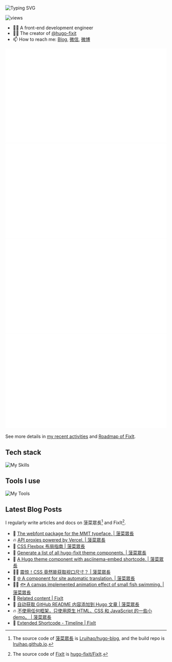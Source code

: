 <!-- # 👋 Hi there, This is Lruihao -->

![Typing SVG](https://readme-typing-svg.demolab.com?font=Fira+Code&weight=600&size=24&pause=1000&color=2C9ACA&width=435&lines=Hi%2C+I'm+Lruihao+%F0%9F%91%8B+)

![views](https://komarev.com/ghpvc/?username=Lruihao&color=ff69b4)

- 👨‍💻 A front-end development engineer
- 👨‍💼 The creator of [@hugo-fixit][hugo-fixit]
- 📫 How to reach me: [Blog][blog], [微信](https://lruihao.cn/images/qr-wx-mp_s.webp "加我微信：关注公众号回复“Cell”"), [微博](https://weibo.com/liahao)

<div>
    <a href="https://github.com/jstrieb/github-stats#gh-dark-mode-only">
        <img src="https://github.com/Lruihao/github-stats/blob/master/generated/overview.svg#gh-dark-mode-only" />
        <img src="https://github.com/Lruihao/github-stats/blob/master/generated/languages.svg#gh-dark-mode-only" />
    </a>
    <a href="https://github.com/jstrieb/github-stats#gh-light-mode-only">
        <img src="https://github.com/Lruihao/github-stats/blob/master/generated/overview.svg#gh-light-mode-only" />
        <img src="https://github.com/Lruihao/github-stats/blob/master/generated/languages.svg#gh-light-mode-only" />
    </a>
    <p>See more details in <a href="https://github.com/users/Lruihao/projects/1">my recent activities</a> and <a href="https://github.com/orgs/hugo-fixit/projects/2">Roadmap of FixIt</a>.</p>
</div>

## Tech stack

<!-- nextjs,nuxtjs,nestjs,windicss -->

![My Skills](https://skillicons.dev/icons?i=nodejs,ts,vue,react,electron,tailwind,html,css,js,jquery,sass,less,bootstrap,php,python,laravel,mysql,md,latex,&perline=10)

## Tools I use

![My Tools](https://skillicons.dev/icons?i=vscode,webpack,vite,rollup,gulp,git,githubactions,vercel,pnpm,vim)

## Latest Blog Posts

I regularly write articles and docs on 菠菜眾長[^1] and FixIt[^2].

<!-- BLOG-POST-LIST:START -->
- 📝 [The webfont package for the MMT typeface. | 菠菜眾長](https://lruihao.cn/projects/lruihao/mmt-webfont/ "Thu Apr 10 2025 8:35 AM")
- 🔥 [API proxies powered by Vercel. | 菠菜眾長](https://lruihao.cn/projects/lruihao/vercel-proxy/ "Wed Apr 09 2025 2:13 AM")
- 📝 [CSS Flexbox 布局指南 | 菠菜眾長](https://lruihao.cn/posts/flexbox/ "Mon Jan 20 2025 7:56 AM")
- 📝 [Generate a list of all hugo-fixit theme components. | 菠菜眾長](https://lruihao.cn/projects/hugo-fixit/action-component-list/ "Tue Jan 14 2025 9:10 AM")
- 📝 [A Hugo theme component with asciinema-embed shortcode. | 菠菜眾長](https://lruihao.cn/projects/hugo-fixit/shortcode-asciinema/ "Wed Jan 08 2025 9:20 AM")
- 👨‍💻 [震惊！CSS 竟然能获取视口尺寸？ | 菠菜眾長](https://lruihao.cn/posts/css-viewport/ "Fri Dec 06 2024 2:32 AM")
- 📝 [🌐 A component for site automatic translation. | 菠菜眾長](https://lruihao.cn/projects/hugo-fixit/cmpt-translate/ "Mon Dec 02 2024 7:29 AM")
- 👨‍💻 [🐟 A canvas implemented animation effect of small fish swimming. | 菠菜眾長](https://lruihao.cn/projects/hugo-fixit/cmpt-flyfish/ "Tue Nov 05 2024 8:23 AM")
- 📝 [Related content | FixIt](https://fixit.lruihao.cn/documentation/content-management/related/ "Sat Oct 26 2024 5:05 PM")
- 📝 [自动获取 GitHub README 内容添加到 Hugo 文章 | 菠菜眾長](https://lruihao.cn/posts/content-adapters/ "Sun Oct 06 2024 3:10 AM")
- 🔥 [不使用任何框架，只使用原生 HTML、CSS 和 JavaScript 的一些小 demo。 | 菠菜眾長](https://lruihao.cn/projects/lruihao/html-demo/ "Fri Sep 13 2024 2:36 AM")
- 📝 [Extended Shortcode - Timeline | FixIt](https://fixit.lruihao.cn/documentation/content-management/shortcodes/extended/timeline/ "Sun Jul 21 2024 2:44 AM")

<!-- BLOG-POST-LIST:END -->

<!-- link reference definition -->
[blog]: https://lruihao.cn
[blog-repo]: https://github.com/Lruihao/hugo-blog
[blog-deploy]: https://github.com/Lruihao/lruihao.github.io
[hugo-fixit]: https://github.com/hugo-fixit
[fixit]: https://fixit.lruihao.cn
[fixit-repo]: https://github.com/hugo-fixit/FixIt

<!-- footnote reference definition -->
[^1]: The source code of [菠菜眾長][blog] is [Lruihao/hugo-blog][blog-repo], and the build repo is [lruihao.github.io][blog-deploy].
[^2]: The source code of [FixIt][fixit] is [hugo-fixit/FixIt][fixit-repo].
